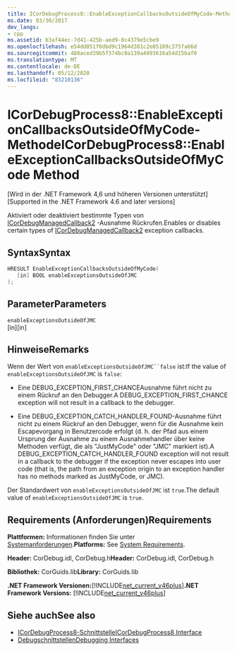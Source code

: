 ```yaml
---
title: ICorDebugProcess8::EnableExceptionCallbacksOutsideOfMyCode-Methode
ms.date: 03/30/2017
dev_langs:
- cpp
ms.assetid: b3af44ec-7d41-425b-aed9-0c4379e5cbe9
ms.openlocfilehash: e54dd051f0dbd9c1964d381c2e05189c375fa66d
ms.sourcegitcommit: 488aced39b5f374bc0a139a4993616a54d15baf0
ms.translationtype: MT
ms.contentlocale: de-DE
ms.lasthandoff: 05/12/2020
ms.locfileid: "83210136"
---
```

# <a name="icordebugprocess8enableexceptioncallbacksoutsideofmycode-method"></a><span data-ttu-id="f3bd3-102">ICorDebugProcess8::EnableExceptionCallbacksOutsideOfMyCode-Methode</span><span class="sxs-lookup"><span data-stu-id="f3bd3-102">ICorDebugProcess8::EnableExceptionCallbacksOutsideOfMyCode Method</span></span>
<span data-ttu-id="f3bd3-103">[Wird in der .NET Framework 4,6 und höheren Versionen unterstützt]</span><span class="sxs-lookup"><span data-stu-id="f3bd3-103">[Supported in the .NET Framework 4.6 and later versions]</span></span>  
  
 <span data-ttu-id="f3bd3-104">Aktiviert oder deaktiviert bestimmte Typen von [ICorDebugManagedCallback2](icordebugmanagedcallback2-interface.md) -Ausnahme Rückrufen.</span><span class="sxs-lookup"><span data-stu-id="f3bd3-104">Enables or disables certain types of [ICorDebugManagedCallback2](icordebugmanagedcallback2-interface.md) exception callbacks.</span></span>  
  
## <a name="syntax"></a><span data-ttu-id="f3bd3-105">Syntax</span><span class="sxs-lookup"><span data-stu-id="f3bd3-105">Syntax</span></span>  
  
```cpp
HRESULT EnableExceptionCallbacksOutsideOfMyCode(  
   [in] BOOL enableExceptionsOutsideOfJMC  
);  
```  
  
## <a name="parameters"></a><span data-ttu-id="f3bd3-106">Parameter</span><span class="sxs-lookup"><span data-stu-id="f3bd3-106">Parameters</span></span>  
 `enableExceptionsOutsideOfJMC`  
 <span data-ttu-id="f3bd3-107">[in]</span><span class="sxs-lookup"><span data-stu-id="f3bd3-107">[in]</span></span>  
  
## <a name="remarks"></a><span data-ttu-id="f3bd3-108">Hinweise</span><span class="sxs-lookup"><span data-stu-id="f3bd3-108">Remarks</span></span>  
 <span data-ttu-id="f3bd3-109">Wenn der Wert von `enableExceptionsOutsideOfJMC``false` ist:</span><span class="sxs-lookup"><span data-stu-id="f3bd3-109">If the value of `enableExceptionsOutsideOfJMC` is `false`:</span></span>  
  
- <span data-ttu-id="f3bd3-110">Eine DEBUG_EXCEPTION_FIRST_CHANCEAusnahme führt nicht zu einem Rückruf an den Debugger.</span><span class="sxs-lookup"><span data-stu-id="f3bd3-110">A DEBUG_EXCEPTION_FIRST_CHANCE exception will not result in a callback to the debugger.</span></span>  
  
- <span data-ttu-id="f3bd3-111">Eine DEBUG_EXCEPTION_CATCH_HANDLER_FOUND-Ausnahme führt nicht zu einem Rückruf an den Debugger, wenn für die Ausnahme kein Escapevorgang in Benutzercode erfolgt (d. h. der Pfad aus einem Ursprung der Ausnahme zu einem Ausnahmehandler über keine Methoden verfügt, die als "JustMyCode" oder "JMC" markiert ist).</span><span class="sxs-lookup"><span data-stu-id="f3bd3-111">A DEBUG_EXCEPTION_CATCH_HANDLER_FOUND exception will not result in a callback to the debugger if the exception never escapes into user code (that is, the path from an exception origin to an exception handler has no methods marked as JustMyCode, or JMC).</span></span>  
  
 <span data-ttu-id="f3bd3-112">Der Standardwert von `enableExceptionsOutsideOfJMC` ist `true`.</span><span class="sxs-lookup"><span data-stu-id="f3bd3-112">The default value of `enableExceptionsOutsideOfJMC` is `true`.</span></span>  
  
## <a name="requirements"></a><span data-ttu-id="f3bd3-113">Requirements (Anforderungen)</span><span class="sxs-lookup"><span data-stu-id="f3bd3-113">Requirements</span></span>  
 <span data-ttu-id="f3bd3-114">**Plattformen:** Informationen finden Sie unter [Systemanforderungen](../../get-started/system-requirements.md).</span><span class="sxs-lookup"><span data-stu-id="f3bd3-114">**Platforms:** See [System Requirements](../../get-started/system-requirements.md).</span></span>  
  
 <span data-ttu-id="f3bd3-115">**Header:** CorDebug.idl, CorDebug.h</span><span class="sxs-lookup"><span data-stu-id="f3bd3-115">**Header:** CorDebug.idl, CorDebug.h</span></span>  
  
 <span data-ttu-id="f3bd3-116">**Bibliothek:** CorGuids.lib</span><span class="sxs-lookup"><span data-stu-id="f3bd3-116">**Library:** CorGuids.lib</span></span>  
  
 <span data-ttu-id="f3bd3-117">**.NET Framework Versionen:**[!INCLUDE[net_current_v46plus](../../../../includes/net-current-v46plus-md.md)]</span><span class="sxs-lookup"><span data-stu-id="f3bd3-117">**.NET Framework Versions:** [!INCLUDE[net_current_v46plus](../../../../includes/net-current-v46plus-md.md)]</span></span>  
  
## <a name="see-also"></a><span data-ttu-id="f3bd3-118">Siehe auch</span><span class="sxs-lookup"><span data-stu-id="f3bd3-118">See also</span></span>

- [<span data-ttu-id="f3bd3-119">ICorDebugProcess8-Schnittstelle</span><span class="sxs-lookup"><span data-stu-id="f3bd3-119">ICorDebugProcess8 Interface</span></span>](icordebugprocess8-interface.md)
- [<span data-ttu-id="f3bd3-120">Debugschnittstellen</span><span class="sxs-lookup"><span data-stu-id="f3bd3-120">Debugging Interfaces</span></span>](debugging-interfaces.md)
